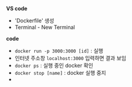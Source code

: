 <b>VS code</b>
- 'Dockerfile' 생성
- Terminal - New Terminal

<b>code</b>
- `docker run -p 3000:3000 [id]` : 실행
- 인터넷 주소창 `localhost:3000` 입력하면 결과 보임 
- `docker ps` : 실행 중인 docker 확인
- `docker stop [name]` : docker 실행 중지
- 

